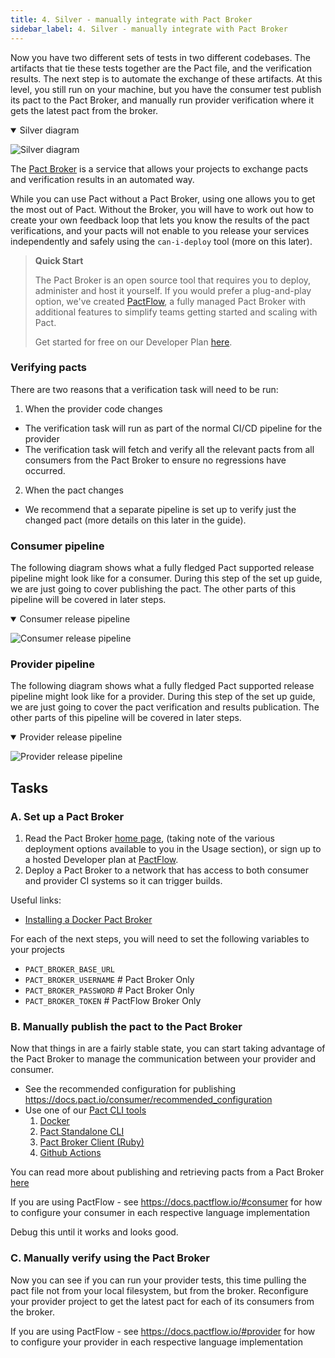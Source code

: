 ```yaml
---
title: 4. Silver - manually integrate with Pact Broker
sidebar_label: 4. Silver - manually integrate with Pact Broker
---
```


Now you have two different sets of tests in two different codebases. The artifacts that tie these tests together are the Pact file, and the verification results. The next step is to automate the exchange of these artifacts. At this level, you still run on your machine, but you have the consumer test publish its pact to the Pact Broker, and manually run provider verification where it gets the latest pact from the broker.

<details open>
  <summary>Silver diagram</summary>

![Silver diagram](images/silver.png)
</details>

The [Pact Broker](https://github.com/pact-foundation/pact_broker) is a service that allows your projects to exchange pacts and verification results in an automated way.

While you can use Pact without a Pact Broker, using one allows you to get the most out of Pact. Without the Broker, you will have to work out how to create your own feedback loop that lets you know the results of the pact verifications, and your pacts will not enable to you release your services independently and safely using the `can-i-deploy` tool \(more on this later\).

> **Quick Start**
>
> The Pact Broker is an open source tool that requires you to deploy, administer and host it yourself. If you would prefer a plug-and-play option, we've created [PactFlow](https://pactflow.io/?utm_source=ossdocs&utm_campaign=effective_pact_setup), a fully managed Pact Broker with additional features to simplify teams getting started and scaling with Pact.
>
> Get started for free on our Developer Plan [here](https://pactflow.io/pricing/?utm_source=ossdocs&utm_campaign=effective_pact_setup_dev_plan).

### Verifying pacts

There are two reasons that a verification task will need to be run:

1. When the provider code changes

* The verification task will run as part of the normal CI/CD pipeline for the provider
* The verification task will fetch and verify all the relevant pacts from all consumers from the Pact Broker to ensure no regressions have occurred.

2. When the pact changes

* We recommend that a separate pipeline is set up to verify just the changed pact (more details on this later in the guide).

### Consumer pipeline

The following diagram shows what a fully fledged Pact supported release pipeline might look like for a consumer. During this step of the set up guide, we are just going to cover publishing the pact. The other parts of this pipeline will be covered in later steps.

<details open>
  <summary>Consumer release pipeline</summary>

![Consumer release pipeline](/img/advanced-pact-workshop-diagrams-consumer-pipeline.png)
</details>

### Provider pipeline

The following diagram shows what a fully fledged Pact supported release pipeline might look like for a provider. During this step of the set up guide, we are just going to cover the pact verification and results publication. The other parts of this pipeline will be covered in later steps.

<details open>
  <summary>Provider release pipeline</summary>

![Provider release pipeline](/img/advanced-pact-workshop-diagrams-provider-pipeline.png)
</details>

## Tasks

### A. Set up a Pact Broker

1. Read the Pact Broker [home page](https://github.com/pact-foundation/pact_broker), \(taking note of the various deployment options available to you in the Usage section\), or sign up to a hosted Developer plan at [PactFlow](https://pactflow.io/pricing/?utm_source=ossdocs&utm_campaign=effective_pact_setup_step_1).
2. Deploy a Pact Broker to a network that has access to both consumer and provider CI systems so it can trigger builds.

Useful links:

* [Installing a Docker Pact Broker](https://hub.docker.com/r/pactfoundation/pact-broker)

For each of the next steps, you will need to set the following variables to your projects

* `PACT_BROKER_BASE_URL`
* `PACT_BROKER_USERNAME` # Pact Broker Only
* `PACT_BROKER_PASSWORD` # Pact Broker Only
* `PACT_BROKER_TOKEN` # PactFlow Broker Only

### B. Manually publish the pact to the Pact Broker

Now that things in are a fairly stable state, you can start taking advantage of the Pact Broker to manage the
communication between your provider and consumer.

* See the recommended configuration for publishing <https://docs.pact.io/consumer/recommended_configuration>
* Use one of our [Pact CLI tools](https://docs.pact.io/pact_broker/client_cli)
  1. [Docker](https://hub.docker.com/r/pactfoundation/pact-cli)
  2. [Pact Standalone CLI](https://github.com/pact-foundation/pact-ruby-standalone/releases)
  3. [Pact Broker Client (Ruby)](https://github.com/pact-foundation/pact_broker-client)
  4. [Github Actions](https://github.com/pactflow/actions)

You can read more about publishing and retrieving pacts from a Pact Broker [here](https://docs.pact.io/pact_broker/publishing_and_retrieving_pacts#publishing)

If you are using PactFlow - see <https://docs.pactflow.io/#consumer> for how to configure your consumer in each respective language implementation

Debug this until it works and looks good.

### C. Manually verify using the Pact Broker

Now you can see if you can run your provider tests, this time pulling the pact file not from your local filesystem,
but from the broker. Reconfigure your provider project to get the latest pact for each of its consumers from the broker.

If you are using PactFlow - see <https://docs.pactflow.io/#provider> for how to configure your provider in each respective language implementation
